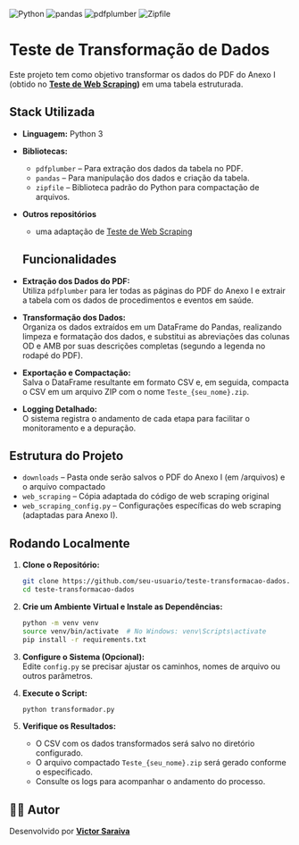 ![Python](https://img.shields.io/badge/Python-3776AB?style=for-the-badge&logo=python&logoColor=white)
![pandas](https://img.shields.io/badge/Pandas-150458?style=for-the-badge&logo=pandas&logoColor=white)
![pdfplumber](https://img.shields.io/badge/pdfplumber-FF5A5F?style=for-the-badge&logo=&logoColor=white)
![Zipfile](https://img.shields.io/badge/Zipfile-BDBDBD?style=for-the-badge&logo=&logoColor=black)
# Teste de Transformação de Dados

Este projeto tem como objetivo transformar os dados do PDF do Anexo I (obtido no **[Teste de Web Scraping](https://github.com/Victor-Saraiva-P/teste-web-scraping))** em uma tabela estruturada.

## Stack Utilizada

- **Linguagem:** Python 3
- **Bibliotecas:**
  - `pdfplumber` – Para extração dos dados da tabela no PDF.
  - `pandas` – Para manipulação dos dados e criação da tabela.
  - `zipfile` – Biblioteca padrão do Python para compactação de arquivos.
- **Outros repositórios**
    - uma adaptação de [Teste de Web Scraping](https://github.com/Victor-Saraiva-P/teste-web-scraping)

  ## Funcionalidades

- **Extração dos Dados do PDF:**  
  Utiliza `pdfplumber` para ler todas as páginas do PDF do Anexo I e extrair a tabela com os dados de procedimentos e eventos em saúde.

- **Transformação dos Dados:**  
  Organiza os dados extraídos em um DataFrame do Pandas, realizando limpeza e formatação dos dados, e substitui as abreviações das colunas OD e AMB por suas descrições completas (segundo a legenda no rodapé do PDF).

- **Exportação e Compactação:**  
  Salva o DataFrame resultante em formato CSV e, em seguida, compacta o CSV em um arquivo ZIP com o nome `Teste_{seu_nome}.zip`.

- **Logging Detalhado:**  
  O sistema registra o andamento de cada etapa para facilitar o monitoramento e a depuração.
## Estrutura do Projeto

- `downloads` – Pasta onde serão salvos o PDF do Anexo I (em /arquivos) e o arquivo compactado
- `web_scraping` – Cópia adaptada do código de web scraping original
- `web_scraping_config.py` – Configurações específicas do web scraping (adaptadas para Anexo I).
## Rodando Localmente

1. **Clone o Repositório:**

   ```bash
   git clone https://github.com/seu-usuario/teste-transformacao-dados.git
   cd teste-transformacao-dados
   ```

2. **Crie um Ambiente Virtual e Instale as Dependências:**

   ```bash
   python -m venv venv
   source venv/bin/activate  # No Windows: venv\Scripts\activate
   pip install -r requirements.txt
   ```

3. **Configure o Sistema (Opcional):**  
   Edite `config.py` se precisar ajustar os caminhos, nomes de arquivo ou outros parâmetros.

4. **Execute o Script:**

   ```bash
   python transformador.py
   ```

5. **Verifique os Resultados:**

   - O CSV com os dados transformados será salvo no diretório configurado.
   - O arquivo compactado `Teste_{seu_nome}.zip` será gerado conforme o especificado.
   - Consulte os logs para acompanhar o andamento do processo.
## 👨‍💻 Autor

Desenvolvido por **[Victor Saraiva](https://github.com/Victor-Saraiva-P)**
